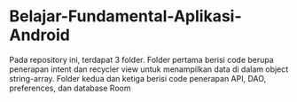 # Belajar-Fundamental-Aplikasi-Android

Pada repository ini, terdapat 3 folder. Folder pertama berisi code berupa penerapan intent dan recycler view untuk menampilkan data di dalam object string-array.
Folder kedua dan ketiga berisi code penerapan API, DAO, preferences, dan database Room

